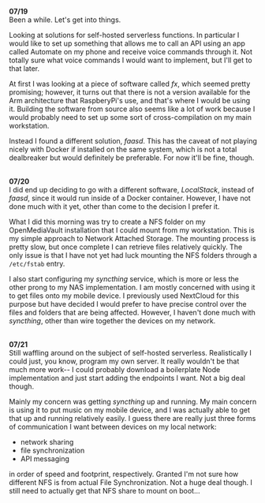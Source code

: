 **07/19**<br/>
Been a while. Let's get into things.

Looking at solutions for self-hosted serverless functions. In particular I would like to set up something that allows me to call an API using an app called Automate on my phone and receive voice commands through it. Not totally sure what voice commands I would want to implement, but I'll get to that later.

At first I was looking at a piece of software called *fx*, which seemed pretty promising; however, it turns out that there is not a version available for the Arm architecture that RaspberyPi's use, and that's where I would be using it. Building the software from source also seems like a lot of work because I would probably need to set up some sort of cross-compilation on my main workstation.

Instead I found a different solution, *faasd*. This has the caveat of not playing nicely with Docker if installed on the same system, which is not a total dealbreaker but would definitely be preferable. For now it'll be fine, though.
<br/><br/>

**07/20**<br/>
I did end up deciding to go with a different software, *LocalStack*, instead of *faasd*, since it would run inside of a Docker container. However, I have not done much with it yet, other than come to the decision I prefer it.

What I did this morning was try to create a NFS folder on my OpenMediaVault installation that I could mount from my workstation. This is my simple approach to Network Attached Storage. The mounting process is pretty slow, but once complete I can retrieve files relatively quickly. The only issue is that I have not yet had luck mounting the NFS folders through a `/etc/fstab` entry.

I also start configuring my *syncthing* service, which is more or less the other prong to my NAS implementation. I am mostly concerned with using it to get files onto my mobile device. I previously used NextCloud for this purpose but have decided I would prefer to have precise control over the files and folders that are being affected. However, I haven't done much with *syncthing*, other than wire together the devices on my network.
<br/><br/>

**07/21**<br/>
Still waffling around on the subject of self-hosted serverless. Realistically I could just, you know, program my own server. It really wouldn't be that much more work-- I could probably download a boilerplate Node implementation and just start adding the endpoints I want. Not a big deal though.

Mainly my concern was getting *syncthing* up and running. My main concern is using it to put music on my mobile device, and I was actually able to get that up and running relatively easily. I guess there are really just three forms of communication I want between devices on my local network:

 - network sharing
 - file synchronization
 - API messaging

in order of speed and footprint, respectively. Granted I'm not sure how different NFS is from actual File Synchronization. Not a huge deal though. I still need to actually get that NFS share to mount on boot...

